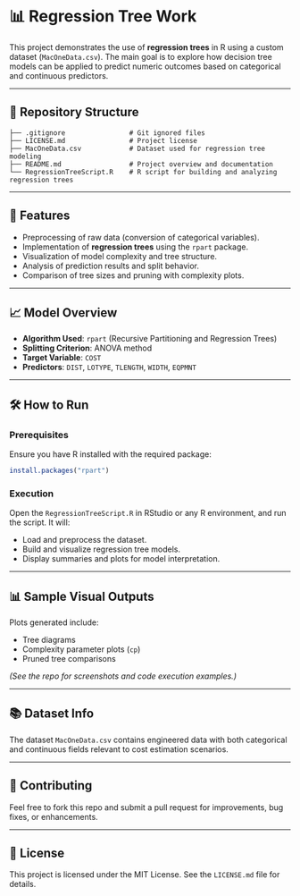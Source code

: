 # 📊 Regression Tree Work

This project demonstrates the use of **regression trees** in R using a custom dataset (`MacOneData.csv`). The main goal is to explore how decision tree models can be applied to predict numeric outcomes based on categorical and continuous predictors.

---

## 📁 Repository Structure

```
├── .gitignore                # Git ignored files
├── LICENSE.md                # Project license
├── MacOneData.csv            # Dataset used for regression tree modeling
├── README.md                 # Project overview and documentation
└── RegressionTreeScript.R    # R script for building and analyzing regression trees
```

---

## 📌 Features

- Preprocessing of raw data (conversion of categorical variables).
- Implementation of **regression trees** using the `rpart` package.
- Visualization of model complexity and tree structure.
- Analysis of prediction results and split behavior.
- Comparison of tree sizes and pruning with complexity plots.

---

## 📈 Model Overview

- **Algorithm Used**: `rpart` (Recursive Partitioning and Regression Trees)
- **Splitting Criterion**: ANOVA method
- **Target Variable**: `COST`
- **Predictors**: `DIST`, `LOTYPE`, `TLENGTH`, `WIDTH`, `EQPMNT`

---

## 🛠️ How to Run

### Prerequisites

Ensure you have R installed with the required package:

```r
install.packages("rpart")
```

### Execution

Open the `RegressionTreeScript.R` in RStudio or any R environment, and run the script. It will:
- Load and preprocess the dataset.
- Build and visualize regression tree models.
- Display summaries and plots for model interpretation.

---

## 📊 Sample Visual Outputs

Plots generated include:
- Tree diagrams
- Complexity parameter plots (`cp`)
- Pruned tree comparisons

*(See the repo for screenshots and code execution examples.)*

---

## 📚 Dataset Info

The dataset `MacOneData.csv` contains engineered data with both categorical and continuous fields relevant to cost estimation scenarios.

---

## 🤝 Contributing

Feel free to fork this repo and submit a pull request for improvements, bug fixes, or enhancements.

---

## 📄 License

This project is licensed under the MIT License. See the `LICENSE.md` file for details.
